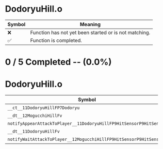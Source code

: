 # DodoryuHill.o
| Symbol | Meaning 
| ------------- | ------------- 
| :x: | Function has not yet been started or is not matching. 
| :white_check_mark: | Function is completed. 


# 0 / 5 Completed -- (0.0%)
# DodoryuHill.o
| Symbol | Decompiled? |
| ------------- | ------------- |
| `__ct__11DodoryuHillFP7Dodoryu` | :x: |
| `__dt__12MogucchiHillFv` | :x: |
| `notifyAppearAttackToPlayer__11DodoryuHillFP9HitSensorP9HitSensor` | :x: |
| `__dt__11DodoryuHillFv` | :x: |
| `notifyWaitAttackToPlayer__12MogucchiHillFP9HitSensorP9HitSensor` | :x: |

